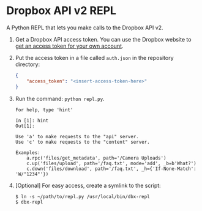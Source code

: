 # Dropbox API v2 REPL

A Python REPL that lets you make calls to the Dropbox API v2.

1. Get a Dropbox API access token.  You can use the Dropbox website to [get an access token for your own account](https://blogs.dropbox.com/developers/2014/05/generate-an-access-token-for-your-own-account/).

2. Put the access token in a file called `auth.json` in the repository directory:

    ```json
    {
        "access_token": "<insert-access-token-here>"
    }
    ```

3. Run the command: `python repl.py`.

    ```
    For help, type 'hint'

    In [1]: hint
    Out[1]:

    Use 'a' to make requests to the "api" server.
    Use 'c' to make requests to the "content" server.

    Examples:
        a.rpc('files/get_metadata', path='/Camera Uploads')
        c.up('files/upload', path='/faq.txt', mode='add', _b=b'What?')
        c.down('files/download', path='/faq.txt', _h={'If-None-Match': 'W/"1234"'})
    ```

4. [Optional] For easy access, create a symlink to the script:

    ```sh-session
    $ ln -s ~/path/to/repl.py /usr/local/bin/dbx-repl
    $ dbx-repl
    ```
